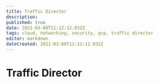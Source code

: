 ```yaml
---
title: Traffic Director
description: 
published: true
date: 2021-03-08T11:12:12.032Z
tags: cloud, networking, security, gcp, traffic director
editor: markdown
dateCreated: 2021-03-08T11:12:12.032Z
---
```


# Traffic Director